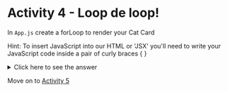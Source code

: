 # Activity 4 - Loop de loop!

In `App.js` create a forLoop to render your Cat Card

Hint: To insert JavaScript into our HTML or 'JSX' you'll need to write your JavaScript code inside a pair of curly braces { }

<details>
<summary>Click here to see the answer</summary>
<pre>

```
    {cats.map(cat => {
    return (
        <CatCard />
    )
    })}
```

Ok let's break it down. 🔨

- We first told React we were going to insert some JavaScript into our `App.js` return statement by declaring a pair of curly bois (braces)

- We took our cat data, 'cats' and used the `.map()` method to loop through our cats

- For every cat object in our cat data array, we return a `<CatCard />`
</pre>
</details>





Move on to [Activity 5](./activity-5.md)
